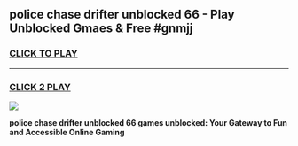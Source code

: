 
## police chase drifter unblocked 66 - Play Unblocked Gmaes & Free #gnmjj
<h3>
<a href="https://news.freeplayer.one?title=police_chase_drifter_unblocked_66&ref=24F">CLICK TO PLAY</a></h3>
<hr>

<h3>
<a href="https://news.freeplayer.one?title=police_chase_drifter_unblocked_66&ref=24F">CLICK 2 PLAY</a>
  
</h3>

<a href="https://news.freeplayer.one?title=police_chase_drifter_unblocked_66&ref=24F/"><img src="https://clearcache.store/games.png"></a>


**police chase drifter unblocked 66 games unblocked: Your Gateway to Fun and Accessible Online Gaming**
